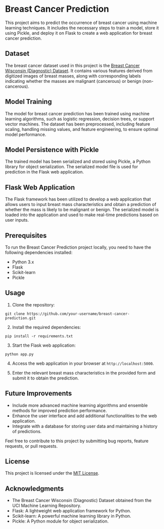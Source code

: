 # Breast Cancer Prediction

This project aims to predict the occurrence of breast cancer using machine learning techniques. It includes the necessary steps to train a model, store it using Pickle, and deploy it on Flask to create a web application for breast cancer prediction.

## Dataset

The breast cancer dataset used in this project is the [Breast Cancer Wisconsin (Diagnostic) Dataset](https://archive.ics.uci.edu/ml/datasets/Breast+Cancer+Wisconsin+%28Diagnostic%29). It contains various features derived from digitized images of breast masses, along with corresponding labels indicating whether the masses are malignant (cancerous) or benign (non-cancerous).

## Model Training

The model for breast cancer prediction has been trained using machine learning algorithms, such as logistic regression, decision trees, or support vector machines. The dataset has been preprocessed, including feature scaling, handling missing values, and feature engineering, to ensure optimal model performance.

## Model Persistence with Pickle

The trained model has been serialized and stored using Pickle, a Python library for object serialization. The serialized model file is used for prediction in the Flask web application.

## Flask Web Application

The Flask framework has been utilized to develop a web application that allows users to input breast mass characteristics and obtain a prediction of whether the mass is likely to be malignant or benign. The serialized model is loaded into the application and used to make real-time predictions based on user inputs.

## Prerequisites

To run the Breast Cancer Prediction project locally, you need to have the following dependencies installed:

- Python 3.x
- Flask
- Scikit-learn
- Pickle

## Usage

1. Clone the repository:

```
git clone https://github.com/your-username/breast-cancer-prediction.git
```

2. Install the required dependencies:

```
pip install -r requirements.txt
```

3. Start the Flask web application:

```
python app.py
```

4. Access the web application in your browser at `http://localhost:5000`.

5. Enter the relevant breast mass characteristics in the provided form and submit it to obtain the prediction.

## Future Improvements

- Include more advanced machine learning algorithms and ensemble methods for improved prediction performance.
- Enhance the user interface and add additional functionalities to the web application.
- Integrate with a database for storing user data and maintaining a history of predictions.

Feel free to contribute to this project by submitting bug reports, feature requests, or pull requests.

## License

This project is licensed under the [MIT License](https://opensource.org/licenses/MIT).

## Acknowledgments

- The Breast Cancer Wisconsin (Diagnostic) Dataset obtained from the UCI Machine Learning Repository.
- Flask: A lightweight web application framework for Python.
- Scikit-learn: A powerful machine learning library in Python.
- Pickle: A Python module for object serialization.

